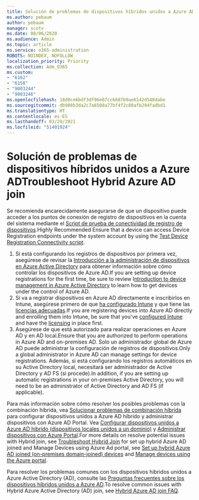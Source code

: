 ```yaml
---
title: Solución de problemas de dispositivos híbridos unidos a Azure AD
ms.author: pebaum
author: pebaum
manager: scotv
ms.date: 08/06/2020
ms.audience: Admin
ms.topic: article
ms.service: o365-administration
ROBOTS: NOINDEX, NOFOLLOW
localization_priority: Priority
ms.collection: Adm_O365
ms.custom:
- "6162"
- "6158"
- "9003244"
- "9003246"
ms.openlocfilehash: 18d0ce6bdf3df96e07cc6607b9ae6142d548dabe
ms.sourcegitcommit: db908b3da2c7a6508a77bf4f2c80afb294fadbd1
ms.translationtype: HT
ms.contentlocale: es-ES
ms.lasthandoff: 03/29/2021
ms.locfileid: "51401924"
---
```

# <a name="troubleshoot-hybrid-azure-ad-join"></a><span data-ttu-id="ba55c-102">Solución de problemas de dispositivos híbridos unidos a Azure AD</span><span class="sxs-lookup"><span data-stu-id="ba55c-102">Troubleshoot Hybrid Azure AD join</span></span>

<span data-ttu-id="ba55c-103">Se recomienda encarecidamente asegurarse de que un dispositivo puede acceder a los puntos de conexión de registro de dispositivos en la cuenta del sistema mediante el [Script de prueba de conectividad de registro de dispositivos](https://docs.microsoft.com/samples/azure-samples/testdeviceregconnectivity/testdeviceregconnectivity/).</span><span class="sxs-lookup"><span data-stu-id="ba55c-103">Highly Recommended Ensure that a device can access Device Registration endpoints under the system account by using the [Test Device Registration Connectivity script](https://docs.microsoft.com/samples/azure-samples/testdeviceregconnectivity/testdeviceregconnectivity/).</span></span>

1. <span data-ttu-id="ba55c-104">Si está configurando los registros de dispositivos por primera vez, asegúrese de revisar la [Introducción a la administración de dispositivos en Azure Active Directory](https://docs.microsoft.com/samples/azure-samples/testdeviceregconnectivity/testdeviceregconnectivity/) para obtener información sobre cómo controlar los dispositivos de Azure AD.</span><span class="sxs-lookup"><span data-stu-id="ba55c-104">If you are setting up device registrations for the first time, be sure to review I[ntroduction to device management in Azure Active Directory](https://docs.microsoft.com/samples/azure-samples/testdeviceregconnectivity/testdeviceregconnectivity/) to learn how to get devices under the control of Azure AD.</span></span>
1. <span data-ttu-id="ba55c-105">Si va a registrar dispositivos en Azure AD directamente e inscribirlos en Intune, asegúrese primero de que [ha configurado Intune](https://docs.microsoft.com/mem/intune/enrollment/device-enrollment?WT.mc_id=Portal-Microsoft_Azure_Support) y que tiene las [licencias adecuadas](https://docs.microsoft.com/mem/intune/fundamentals/licenses-assign?WT.mc_id=Portal-Microsoft_Azure_Support).</span><span class="sxs-lookup"><span data-stu-id="ba55c-105">If you are registering devices into Azure AD directly and enrolling them into Intune, be sure that you've [configured Intune](https://docs.microsoft.com/mem/intune/enrollment/device-enrollment?WT.mc_id=Portal-Microsoft_Azure_Support) and have the [licensing](https://docs.microsoft.com/mem/intune/fundamentals/licenses-assign?WT.mc_id=Portal-Microsoft_Azure_Support) in place first.</span></span>
1. <span data-ttu-id="ba55c-106">Asegúrese de que está autorizado para realizar operaciones en Azure AD y en AD local.</span><span class="sxs-lookup"><span data-stu-id="ba55c-106">Ensure that you are authorized to perform operations in Azure AD and on-premises AD.</span></span> <span data-ttu-id="ba55c-107">Solo un administrador global de Azure AD puede administrar la configuración de registros de dispositivos.</span><span class="sxs-lookup"><span data-stu-id="ba55c-107">Only a global administrator in Azure AD can manage settings for device registrations.</span></span> <span data-ttu-id="ba55c-108">Además, si está configurando los registros automáticos en su Active Directory local, necesitará ser administrador de Active Directory y AD FS (si procede).</span><span class="sxs-lookup"><span data-stu-id="ba55c-108">In addition, if you are setting up automatic registrations in your on-premises Active Directory, you will need to be an administrator of Active Directory and AD FS (if applicable).</span></span>

<span data-ttu-id="ba55c-109">Para más información sobre cómo resolver los posibles problemas con la combinación híbrida, vea [Solucionar problemas de combinación híbrida](https://docs.microsoft.com/azure/active-directory/devices/troubleshoot-hybrid-join-windows-current) para configurar dispositivos unidos a Azure AD híbrido y administrar dispositivos con Azure AD Portal. Vea [Configurar dispositivos unidos a Azure AD híbrido (dispositivos locales unidos a un dominio)](https://docs.microsoft.com/azure/active-directory/devices/hybrid-azuread-join-plan?WT.mc_id=Portal-Microsoft_Azure_Support) y [Administrar dispositivos con Azure Portal](https://docs.microsoft.com/azure/active-directory/devices/device-management-azure-portal?WT.mc_id=Portal-Microsoft_Azure_Support).</span><span class="sxs-lookup"><span data-stu-id="ba55c-109">For more details on resolve potential issues with Hybrid join, see [Troubleshoot Hybrid Join](https://docs.microsoft.com/azure/active-directory/devices/troubleshoot-hybrid-join-windows-current) for set up hybrid Azure AD joined and Manage Devices using Azure Ad portal, see [Set up hybrid Azure AD joined (on-premises domain-joined) devices](https://docs.microsoft.com/azure/active-directory/devices/hybrid-azuread-join-plan?WT.mc_id=Portal-Microsoft_Azure_Support) and [Manage devices using the Azure portal](https://docs.microsoft.com/azure/active-directory/devices/device-management-azure-portal?WT.mc_id=Portal-Microsoft_Azure_Support).</span></span>

<span data-ttu-id="ba55c-110">Para resolver los problemas comunes con los dispositivos híbridos unidos a Azure Active Directory (AD), consulte las [Preguntas frecuentes sobre los dispositivos híbridos unidos a Azure AD](https://docs.microsoft.com/azure/active-directory/devices/faq#hybrid-azure-ad-join-faq).</span><span class="sxs-lookup"><span data-stu-id="ba55c-110">To resolve common issues with Hybrid Azure Active Directory (AD) join, see [Hybrid Azure AD join FAQ](https://docs.microsoft.com/azure/active-directory/devices/faq#hybrid-azure-ad-join-faq).</span></span>
